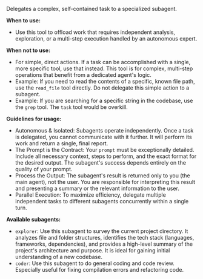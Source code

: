 Delegates a complex, self-contained task to a specialized subagent.

**When to use:**
- Use this tool to offload work that requires independent analysis, exploration, or a multi-step execution handled by an autonomous expert.

**When not to use:**
- For simple, direct actions. If a task can be accomplished with a single, more specific tool, use that instead. This tool is for complex, multi-step operations that benefit from a dedicated agent's logic.
- Example: If you need to read the contents of a specific, known file path, use the `read_file` tool directly. Do not delegate this simple action to a subagent.
- Example: If you are searching for a specific string in the codebase, use the `grep` tool. The `task` tool would be overkill.

**Guidelines for usage:**
- Autonomous & Isolated: Subagents operate independently. Once a task is delegated, you cannot communicate with it further. It will perform its work and return a single, final report.
- The Prompt is the Contract: Your `prompt` must be exceptionally detailed. Include all necessary context, steps to perform, and the exact format for the desired output. The subagent's success depends entirely on the quality of your prompt.
- Process the Output: The subagent's result is returned only to you (the main agent), not the user. You are responsible for interpreting this result and presenting a summary or the relevant information to the user.
- Parallel Execution: To maximize efficiency, delegate multiple independent tasks to different subagents concurrently within a single turn.

**Available subagents:**
- `explorer`: Use this subagent to survey the current project directory. It analyzes file and folder structures, identifies the tech stack (languages, frameworks, dependencies), and provides a high-level summary of the project's architecture and purpose. It is ideal for gaining initial understanding of a new codebase.
- `coder`: Use this subagent to do general coding and code review. Especially useful for fixing compilation errors and refactoring code.

